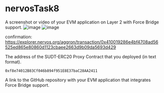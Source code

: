 # nervosTask8

A screenshot or video of your EVM application on Layer 2 with Force Bridge support.
![image](https://user-images.githubusercontent.com/5809685/129480302-6393bc51-a979-4f4e-8a73-382f7e5270dd.png)
![image](https://user-images.githubusercontent.com/5809685/129480311-3e99eb63-f311-4981-8954-16d5845bea33.png)

confirmation: https://explorer.nervos.org/aggron/transaction/0x410019286e4bf4708ad56525ed865e80860d1123cbaee2663d9b09da5693d429


The address of the SUDT-ERC20 Proxy Contract that you deployed (in text format).
```
0xf8e74012B83Cf046b894f951E8E37baC28AA2411
```

A link to the GitHub repository with your EVM application that integrates Force Bridge support.

